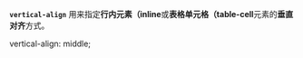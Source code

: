 **`vertical-align`** 用来指定**行内元素（inline**或**表格单元格（table-cell**元素的**垂直对齐**方式。



vertical-align: middle;